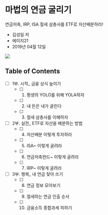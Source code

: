 # 마법의 연금 굴리기

연금저축, IRP, ISA 절세 삼총사를 ETF로 자산배분하라!

* 김성일 저 
* 에이지21 
* 2019년 04월 12일

<img src="http://image.yes24.com/goods/71829160/400x0"/>

## Table of Contents

- [ ] 1부. 시작_ 금융 상식 높이기
  - [ ] 1. 평생의 YOLO를 위해 YOLA하자
  - [ ] 2. 내 돈은 내가 굴린다
  - [ ] 3. 절세 삼총사를 이해하자
- [ ] 2부. 실전_ ETF로 자산을 배분하는 방법
  - [ ] 4. 자산배분 이렇게 투자하라
  - [ ] 5. ISA~ 이렇게 굴려라
  - [ ] 6. 연금저축펀드~ 이렇게 굴려라
  - [ ] 7. IRP~ 이렇게 굴려라
- [ ] 3부. 행복_ 내 연금 찾아 쓰기
  - [ ] 8. 연금 정보 모아보기
  - [ ] 9. 절세하는 연금 인출 순서
  - [ ] 10. 금융소득 종합과세 피하기